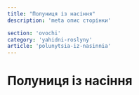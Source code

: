 ```yaml
---
title: "Полуниця із насіння"
description: 'meta опис сторінки'

section: 'ovochi'
category: 'yahidni-roslyny'
article: 'polunytsia-iz-nasinnia'
---
```


# Полуниця із насіння